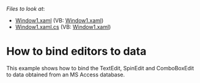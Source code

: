 <!-- default file list -->
*Files to look at*:

* [Window1.xaml](./CS/DXEditors_DataBinding/Window1.xaml) (VB: [Window1.xaml](./VB/DXEditors_DataBinding/Window1.xaml))
* [Window1.xaml.cs](./CS/DXEditors_DataBinding/Window1.xaml.cs) (VB: [Window1.xaml](./VB/DXEditors_DataBinding/Window1.xaml))
<!-- default file list end -->
# How to bind editors to data


<p>This example shows how to bind the TextEdit, SpinEdit and ComboBoxEdit to data obtained from an MS Access database.</p>

<br/>


